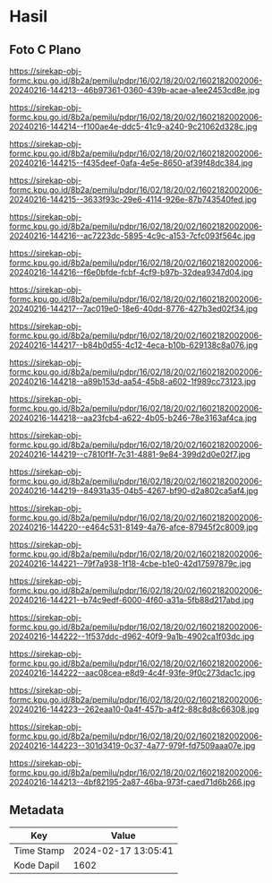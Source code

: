 # Hasil

## Foto C Plano

https://sirekap-obj-formc.kpu.go.id/8b2a/pemilu/pdpr/16/02/18/20/02/1602182002006-20240216-144213--46b97361-0360-439b-acae-a1ee2453cd8e.jpg

https://sirekap-obj-formc.kpu.go.id/8b2a/pemilu/pdpr/16/02/18/20/02/1602182002006-20240216-144214--f100ae4e-ddc5-41c9-a240-9c21062d328c.jpg

https://sirekap-obj-formc.kpu.go.id/8b2a/pemilu/pdpr/16/02/18/20/02/1602182002006-20240216-144215--f435deef-0afa-4e5e-8650-af39f48dc384.jpg

https://sirekap-obj-formc.kpu.go.id/8b2a/pemilu/pdpr/16/02/18/20/02/1602182002006-20240216-144215--3633f93c-29e6-4114-926e-87b743540fed.jpg

https://sirekap-obj-formc.kpu.go.id/8b2a/pemilu/pdpr/16/02/18/20/02/1602182002006-20240216-144216--ac7223dc-5895-4c9c-a153-7cfc093f564c.jpg

https://sirekap-obj-formc.kpu.go.id/8b2a/pemilu/pdpr/16/02/18/20/02/1602182002006-20240216-144216--f6e0bfde-fcbf-4cf9-b97b-32dea9347d04.jpg

https://sirekap-obj-formc.kpu.go.id/8b2a/pemilu/pdpr/16/02/18/20/02/1602182002006-20240216-144217--7ac019e0-18e6-40dd-8776-427b3ed02f34.jpg

https://sirekap-obj-formc.kpu.go.id/8b2a/pemilu/pdpr/16/02/18/20/02/1602182002006-20240216-144217--b84b0d55-4c12-4eca-b10b-629138c8a076.jpg

https://sirekap-obj-formc.kpu.go.id/8b2a/pemilu/pdpr/16/02/18/20/02/1602182002006-20240216-144218--a89b153d-aa54-45b8-a602-1f989cc73123.jpg

https://sirekap-obj-formc.kpu.go.id/8b2a/pemilu/pdpr/16/02/18/20/02/1602182002006-20240216-144218--aa23fcb4-a622-4b05-b246-78e3163af4ca.jpg

https://sirekap-obj-formc.kpu.go.id/8b2a/pemilu/pdpr/16/02/18/20/02/1602182002006-20240216-144219--c7810f1f-7c31-4881-9e84-399d2d0e02f7.jpg

https://sirekap-obj-formc.kpu.go.id/8b2a/pemilu/pdpr/16/02/18/20/02/1602182002006-20240216-144219--84931a35-04b5-4267-bf90-d2a802ca5af4.jpg

https://sirekap-obj-formc.kpu.go.id/8b2a/pemilu/pdpr/16/02/18/20/02/1602182002006-20240216-144220--e464c531-8149-4a76-afce-87945f2c8009.jpg

https://sirekap-obj-formc.kpu.go.id/8b2a/pemilu/pdpr/16/02/18/20/02/1602182002006-20240216-144221--79f7a938-1f18-4cbe-b1e0-42d17597879c.jpg

https://sirekap-obj-formc.kpu.go.id/8b2a/pemilu/pdpr/16/02/18/20/02/1602182002006-20240216-144221--b74c9edf-6000-4f60-a31a-5fb88d217abd.jpg

https://sirekap-obj-formc.kpu.go.id/8b2a/pemilu/pdpr/16/02/18/20/02/1602182002006-20240216-144222--1f537ddc-d962-40f9-9a1b-4902ca1f03dc.jpg

https://sirekap-obj-formc.kpu.go.id/8b2a/pemilu/pdpr/16/02/18/20/02/1602182002006-20240216-144222--aac08cea-e8d9-4c4f-93fe-9f0c273dac1c.jpg

https://sirekap-obj-formc.kpu.go.id/8b2a/pemilu/pdpr/16/02/18/20/02/1602182002006-20240216-144223--262eaa10-0a4f-457b-a4f2-88c8d8c66308.jpg

https://sirekap-obj-formc.kpu.go.id/8b2a/pemilu/pdpr/16/02/18/20/02/1602182002006-20240216-144223--301d3419-0c37-4a77-979f-fd7509aaa07e.jpg

https://sirekap-obj-formc.kpu.go.id/8b2a/pemilu/pdpr/16/02/18/20/02/1602182002006-20240216-144213--4bf82195-2a87-46ba-973f-caed71d6b266.jpg


## Metadata

| Key        | Value               |
| ---------- | ------------------- |
| Time Stamp | 2024-02-17 13:05:41 |
| Kode Dapil | 1602                |



